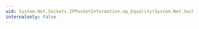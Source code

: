 ```yaml
---
uid: System.Net.Sockets.IPPacketInformation.op_Equality(System.Net.Sockets.IPPacketInformation,System.Net.Sockets.IPPacketInformation)
internalonly: False
---
```

